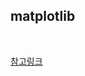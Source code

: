 ## **matplotlib**

<br>

[참고링크](https://matplotlib.org/stable/tutorials/introductory/quick_start.html)


<br>

